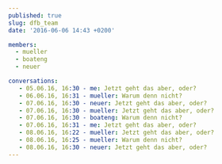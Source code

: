 ```yaml
---
published: true
slug: dfb_team
date: '2016-06-06 14:43 +0200'

members:
  - mueller
  - boateng
  - neuer

conversations: 
   - 05.06.16, 16:30 - me: Jetzt geht das aber, oder?
   - 06.06.16, 16:31 - mueller: Warum denn nicht?
   - 07.06.16, 16:30 - neuer: Jetzt geht das aber, oder?
   - 07.06.16, 16:30 - mueller: Jetzt geht das aber, oder?
   - 07.06.16, 16:30 - boateng: Warum denn nicht?
   - 07.06.16, 16:31 - me: Jetzt geht das aber, oder?
   - 08.06.16, 16:22 - mueller: Jetzt geht das aber, oder?
   - 08.06.16, 16:25 - mueller: Warum denn nicht?
   - 08.06.16, 16:30 - neuer: Jetzt geht das aber, oder?
---
```

